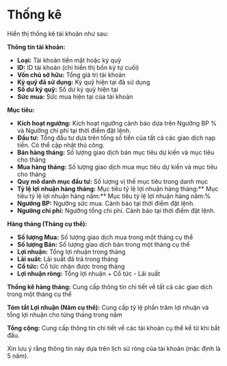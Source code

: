 # **Thống kê**

Hiển thị thống kê tài khoản như sau:

**Thông tin tài khoản:**
- **Loại:** Tài khoản tiền mặt hoặc ký quỹ
- **ID:** ID tài khoản (chỉ hiển thị bốn ký tự cuối)
- **Vốn chủ sở hữu:** Tổng giá trị tài khoản
- **Ký quỹ đã sử dụng:** Ký quỹ hiện tại đã sử dụng
- **Số dư ký quỹ:** Số dư ký quỹ hiện tại
- **Sức mua:** Sức mua hiện tại của tài khoản

**Mục tiêu:**
- **Kích hoạt ngưỡng:** Kích hoạt ngưỡng cảnh báo dựa trên Ngưỡng BP % và Ngưỡng chi phí tại thời điểm đặt lệnh.
- **Đầu tư:** Tổng đầu tư dựa trên tổng số tiền của tất cả các giao dịch nạp tiền. Có thể cập nhật thủ công.
- **Bán hàng tháng:** Số lượng giao dịch bán mục tiêu dự kiến và mục tiêu cho tháng
- **Mua hàng tháng:** Số lượng giao dịch mua mục tiêu dự kiến và mục tiêu cho tháng
- **Quy mô danh mục đầu tư:** Số lượng vị thế mục tiêu trong danh mục
- **Tỷ lệ lợi nhuận hàng tháng:** Mục tiêu tỷ lệ lợi nhuận hàng tháng:** Mục tiêu tỷ lệ lợi nhuận hàng năm:** Mục tiêu tỷ lệ lợi nhuận hàng năm:%
- **Ngưỡng BP:** Ngưỡng sức mua. Cảnh báo tại thời điểm đặt lệnh.
- **Ngưỡng chi phí:** Ngưỡng tổng chi phí. Cảnh báo tại thời điểm đặt lệnh.

**Hàng tháng (Tháng cụ thể):**
- **Số lượng Mua:** Số lượng giao dịch mua trong một tháng cụ thể
- **Số lượng Bán:** Số lượng giao dịch bán trong một tháng cụ thể
- **Lợi nhuận:** Tổng lợi nhuận trong tháng
- **Lãi suất:** Lãi suất đã trả trong tháng
- **Cổ tức:** Cổ tức nhận được trong tháng
- **Lợi nhuận ròng:** Tổng lợi nhuận + Cổ tức - Lãi suất

**Thống kê hàng tháng:**
Cung cấp thông tin chi tiết về tất cả các giao dịch trong một tháng cụ thể

**Tóm tắt Lợi nhuận (Năm cụ thể):**
Cung cấp tỷ lệ phần trăm lợi nhuận và tổng lợi nhuận cho từng tháng trong năm

**Tổng cộng:**
Cung cấp thông tin chi tiết về các tài khoản cụ thể kể từ khi bắt đầu.

Xin lưu ý rằng thông tin này dựa trên lịch sử ròng của tài khoản (mặc định là 5 năm).

